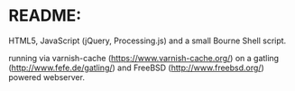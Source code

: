README:
=======
HTML5, JavaScript (jQuery, Processing.js) and a small Bourne Shell script.

running via varnish-cache (https://www.varnish-cache.org/) on a gatling (http://www.fefe.de/gatling/) and FreeBSD (http://www.freebsd.org/) powered webserver.
